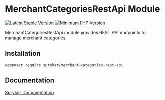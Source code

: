 # MerchantCategoriesRestApi Module
[![Latest Stable Version](https://poser.pugx.org/spryker/merchant-categories-rest-api/v/stable.svg)](https://packagist.org/packages/spryker/merchant-categories-rest-api)
[![Minimum PHP Version](https://img.shields.io/badge/php-%3E%3D%208.1-8892BF.svg)](https://php.net/)

MerchantCategoriesRestApi module provides REST API endpoints to manage merchant categories.

## Installation

```
composer require spryker/merchant-categories-rest-api
```

## Documentation

[Spryker Documentation](https://docs.spryker.com)
